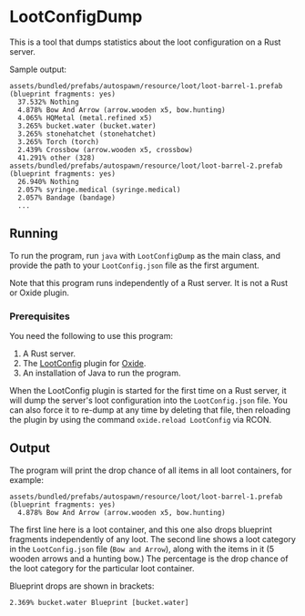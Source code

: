 # LootConfigDump

This is a tool that dumps statistics about the loot configuration on a Rust server.

Sample output:

```text
assets/bundled/prefabs/autospawn/resource/loot/loot-barrel-1.prefab (blueprint fragments: yes)
  37.532% Nothing
  4.878% Bow And Arrow (arrow.wooden x5, bow.hunting)
  4.065% HQMetal (metal.refined x5)
  3.265% bucket.water (bucket.water)
  3.265% stonehatchet (stonehatchet)
  3.265% Torch (torch)
  2.439% Crossbow (arrow.wooden x5, crossbow)
  41.291% other (328)
assets/bundled/prefabs/autospawn/resource/loot/loot-barrel-2.prefab (blueprint fragments: yes)
  26.940% Nothing
  2.057% syringe.medical (syringe.medical)
  2.057% Bandage (bandage)
  ...
```

## Running

To run the program, run `java` with `LootConfigDump` as the main class, and provide the path to your `LootConfig.json` file as the first argument.

Note that this program runs independently of a Rust server. It is not a Rust or Oxide plugin.

### Prerequisites

You need the following to use this program:

1. A Rust server.
2. The [LootConfig][lootconfig] plugin for [Oxide][oxide].
3. An installation of Java to run the program.

When the LootConfig plugin is started for the first time on a Rust server, it will dump the server's loot configuration into the `LootConfig.json` file. You can also force it to re-dump at any time by deleting that file, then reloading the plugin by using the command `oxide.reload LootConfig` via RCON.

## Output

The program will print the drop chance of all items in all loot containers, for example:

```text
assets/bundled/prefabs/autospawn/resource/loot/loot-barrel-1.prefab (blueprint fragments: yes)
  4.878% Bow And Arrow (arrow.wooden x5, bow.hunting)
```

The first line here is a loot container, and this one also drops blueprint fragments independently of any loot. The second line shows a loot category in the `LootConfig.json` file (`Bow and Arrow`), along with the items in it (5 wooden arrows and a hunting bow.) The percentage is the drop chance of the loot category for the particular loot container.

Blueprint drops are shown in brackets:

```text
2.369% bucket.water Blueprint [bucket.water]
```


[lootconfig]: http://oxidemod.org/plugins/lootconfig.861/
[oxide]: http://oxidemod.org/
